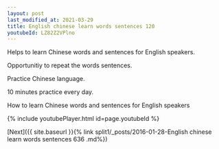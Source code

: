 ```yaml
---
layout: post
last_modified_at: 2021-03-29
title: English chinese learn words sentences 120 
youtubeId: LZ82Z2VPlno
---
```

 
 
Helps to learn Chinese words and sentences for English speakers.

Opportunitiy to repeat the words sentences. 

Practice Chinese language. 
 
10 minutes practice every day. 
 
How to learn Chinese words and sentences for English speakers 
 
{% include youtubePlayer.html id=page.youtubeId %}
 
 
[Next]({{ site.baseurl }}{% link  split1/_posts/2016-01-28-English chinese learn words sentences 636 .md%})
 
